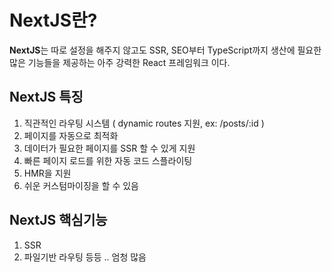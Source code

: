 # NextJS란?
**NextJS**는 따로 설정을 해주지 않고도 SSR, SEO부터 TypeScript까지 생산에 필요한 많은 기능들을 제공하는 아주 강력한 React 프레임워크 이다.

## NextJS 특징

1. 직관적인 라우팅 시스템 ( dynamic routes 지원, ex: /posts/:id )
2. 페이지를 자동으로 최적화
3. 데이터가 필요한 페이지를 SSR 할 수 있게 지원
4. 빠른 페이지 로드를 위한 자동 코드 스플라이팅
5. HMR을 지원
6. 쉬운 커스텀마이징을 할 수 있음


## NextJS 핵심기능
1. SSR
2. 파일기반 라우팅 등등 .. 엄청 많음